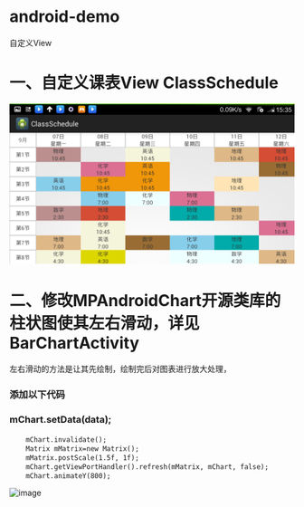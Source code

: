 # android-demo
自定义View

# 一、自定义课表View  ClassSchedule
![image](https://github.com/nickyyu/MyProject/blob/master/Screenshot_2015-09-10-15-35-26.png)
# 二、修改MPAndroidChart开源类库的柱状图使其左右滑动，详见BarChartActivity
左右滑动的方法是让其先绘制，绘制完后对图表进行放大处理，

### 添加以下代码
### mChart.setData(data);
        mChart.invalidate();
        Matrix mMatrix=new Matrix();
        mMatrix.postScale(1.5f, 1f);
        mChart.getViewPortHandler().refresh(mMatrix, mChart, false);
        mChart.animateY(800);
![image](https://github.com/nickyyu/MyPicture/blob/master/20150913_095446.gif)
